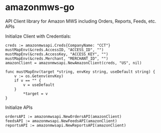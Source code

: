 # amazonmws-go
API Client library for Amazon MWS including Orders, Reports, Feeds, etc. APIs

Initialize Client with Credentials:

    creds := amazonmwsapi.Creds{CompanyName: "CCT"}
    mustMapEnv(&creds.AccessID, "ACCESS_ID", "")
    mustMapEnv(&creds.AccessKey, "ACCESS_KEY", "")
    mustMapEnv(&creds.Merchant, "MERCHANT_ID", "")
    amazonClient = amazonmwsapi.NewAmazonClient(creds, "US", nil)

    func mustMapEnv(target *string, envKey string, useDefault string) {
	    v := os.Getenv(envKey)
	    if v == "" {
	        v = useDefault
	    }
	        *target = v
    }
    
    
Initialize APIs

    ordersAPI := amazonmwsapi.NewOrdersAPI(amazonClient)
    feedsAPI := amazonmwsapi.NewFeedsAPI(amazonClient)
    reportsAPI := amazonmwsapi.NewReportsAPI(amazonClient)
